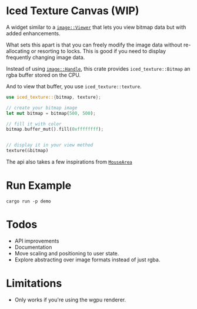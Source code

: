 # Iced Texture Canvas (WIP)

A widget similar to a [`image::Viewer`](https://docs.iced.rs/iced/widget/image/viewer/index.html) that lets you view bitmap data but with added enhancements.

What sets this apart is that you can freely modify the image data without re-allocating or resorting to locks. This is good if you need to display frequently changing image data.

Instead of using [`image::Handle`](https://docs.iced.rs/iced/advanced/image/enum.Handle.html), this crate provides `iced_texture::Bitmap` an rgba buffer stored on the CPU.

And to view that buffer, you use `iced_texture::texture`.


```rust
use iced_texture::{bitmap, texture};

// create your bitmap image
let mut bitmap = bitmap(500, 500);

// fill it with color
bitmap.buffer_mut().fill(0xffffffff);


// display it in your view method
texture(&bitmap)

```

The api also takes a few inspirations from [`MouseArea`](https://docs.iced.rs/iced/widget/struct.MouseArea.html)
<!-- 
## Advanced Usage
### SurfaceHandler and Surface -->

# Run Example

```
cargo run -p demo
```


# Todos
* API improvements
* Documentation
* Move scaling and positioning to user state.
* Explore abstracting over image formats instead of just rgba.

# Limitations
* Only works if you're using the wgpu renderer.